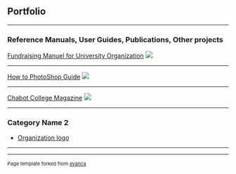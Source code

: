 ## Portfolio

---
### Reference Manuals, User Guides, Publications, Other projects

[Fundraising Manuel for University Organization](/file:///C:/Users/gilly/Downloads/Fundraising%20Operations,%20Policies,%20and%20Code%20Enforcement.pdf)
<img src="HM.jpg?raw=true"/>

---
[How to PhotoShop Guide](/pdf/sample_presentation.pdf)
<img src="images/dummy_thumbnail.jpg?raw=true"/>

---
[Chabot College Magazine](http://example.com/)
<img src="HM.jpg?raw=true"/>

---

### Category Name 2

- [Organization logo](http://example.com/)

---




---
<p style="font-size:11px">Page template forked from <a href="https://github.com/evanca/quick-portfolio">evanca</a></p>
<!-- Remove above link if you don't want to attibute -->
